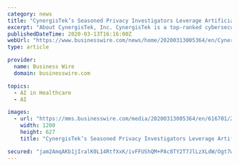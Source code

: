 ```yaml
---
category: news
title: "CynergisTek’s Seasoned Privacy Investigators Leverage Artificial Intelligence for the Detection of Snooping Related to the Coronavirus"
excerpt: "About CynergisTek, Inc. CynergisTek is a top-ranked cybersecurity firm dedicated to serving the information assurance needs of the healthcare industry. CynergisTek offers specialized services and solutions to help organizations achieve privacy, security, and compliance goals. Since 2004, the company has served as a partner to hundreds of ..."
publishedDateTime: 2020-03-13T16:16:00Z
webUrl: "https://www.businesswire.com/news/home/20200313005364/en/CynergisTek’s-Seasoned-Privacy-Investigators-Leverage-Artificial-Intelligence"
type: article

provider:
  name: Business Wire
  domain: businesswire.com

topics:
  - AI in Healthcare
  - AI

images:
  - url: "https://mms.businesswire.com/media/20200313005364/en/616701/23/CynergisTek_Logo_Color.jpg"
    width: 1200
    height: 627
    title: "CynergisTek’s Seasoned Privacy Investigators Leverage Artificial Intelligence for the Detection of Snooping Related to the Coronavirus"

secured: "jam2AmqAKb1jIralK0L14RtfXxK/ivFFUShQM+PAc8TY2T7JlLzXLdW/Ogt7wqHCPsKIHj8MzUrs8ZixSxzktGK4jbseaCVCgSihuM0inGBNYpYjfT/cvd9Jut1c4wwIv7CwUB2HMa3smoqECeUV8a89EJKLQpV6zq2TxMN8xMj1Coz0DGUKlmlTRoUfG5kmqXvScDSyZ5R3d1LNf/wut8Y6D9jtI0c6HQtDAPDItpmV+kc5R5vsFoZraXmAhl+2sUOKcIwNWzGwDyfAkZjblXenX0s5XJDYNMOlUM46Q02MQsdLyDT7TqsG6bMWt0cZ;4oRd/ol7MAIjyu0t4nqNbg=="
---
```


